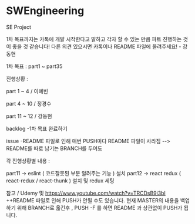 # SWEngineering
SE Project

1차 목표까지는 카톡에 개발 시작한다고 말하고 각자 할 수 있는 만큼 파트 진행하는 것이 좋을 것 같습니다!
다른 의견 있으시면 카톡이나 README 파일에 올려주세요! - 강동현


1차 목표 : part1 ~ part35


진행상황 :

part 1 ~ 4  / 이혜빈

part 4 ~ 10 / 정경수

part 11 ~ 12 / 강동현



backlog
-1차 목표 완료하기

issue
-README 파일로 인해 매번 PUSH마다 README 파일이 사라짐 --> README를 따로 남기는 BRANCH를 두어도 


각 진행상황별 내용 :

part11 -> eslint ( 코드잘못된 부분 알려주는 기능 ) 설치
part12 -> react redux ( react-redux / react-thunk ) 설치 및 redux 세팅

참고 / Udemy 및 https://www.youtube.com/watch?v=TRCDsB9i3bI
++README 파일로 인해 PUSH가 안될 수도 있습니다. 현재 MASTER의 내용을 백업하기 위해 BRANCH로 옮긴후 , PUSH -F 를 하면 README 과 상관없이 PUSH가 됩니다.
